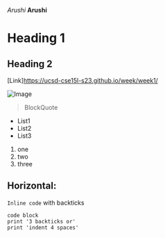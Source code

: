 *Arushi*
**Arushi**
# Heading 1
## Heading 2
[Link]https://ucsd-cse15l-s23.github.io/week/week1/

![Image](https://ucsd-cse15l-s23.github.io/images/rulers.png)

>BlockQuote

- List1
- List2
- List3

1. one
2. two
3. three


Horizontal:
---

 `Inline code` with backticks
 
 ```
code block
print '3 backticks or'
print 'indent 4 spaces'
```
